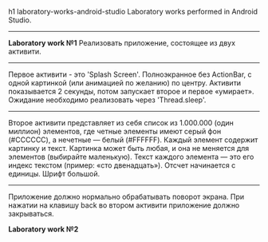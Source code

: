 h1 laboratory-works-android-studio
Laboratory works performed in Android Studio.
***
**Laboratory work №1**
Реализовать приложение, состоящее из двух активити.
***
Первое активити - это 'Splash Screen'. Полноэкранное без ActionBar, c одной картинкой (или анимацией по желанию) по центру. Активити показывается 2 секунды, потом запускает второе и первое «умирает». Ожидание необходимо реализовать через 'Thread.sleep'.
***
Второе активити представляет из себя список из 1.000.000 (один миллион) элементов, где четные элементы имеют серый фон (#CCCCCC), а нечетные — белый (#FFFFFF). Каждый элемент содержит картинку и текст. Картинка может быть любая, и она не  меняется для элементов (выбирайте маленькую). Текст каждого элемента — это его индекс текстом (пример: «cто двенадцать»). Отсчет начинается с единицы. Шрифт большой.
***
Приложение должно нормально обрабатывать поворот экрана. При нажатии на клавишу back во втором активити приложение должно закрываться.

**Laboratory work №2**
